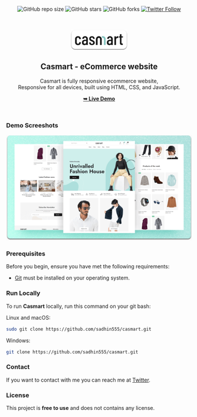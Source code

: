 <div align="center">
  
  ![GitHub repo size](https://img.shields.io/github/repo-size/sadhin555/casmart)
  ![GitHub stars](https://img.shields.io/github/stars/sadhin555/casmart?style=social)
  ![GitHub forks](https://img.shields.io/github/forks/sadhin555/casmart?style=social)
[![Twitter Follow](https://img.shields.io/twitter/follow/sadhin555?style=social)](https://twitter.com/intent/follow?screen_name=sadhin555)

  <br />
  <br />
  
  <img src="./readme-images/project-logo.png" />

  <h2 align="center">Casmart - eCommerce website</h2>

  Casmart is fully responsive ecommerce website, <br />Responsive for all devices, built using HTML, CSS, and JavaScript.

  <a href="https://sadhin555.github.io/casmart/"><strong>➥ Live Demo</strong></a>

</div>

<br />

### Demo Screeshots

![Casmart Desktop Demo](./readme-images/desktop.png "Desktop Demo")

### Prerequisites

Before you begin, ensure you have met the following requirements:

* [Git](https://git-scm.com/downloads "Download Git") must be installed on your operating system.

### Run Locally

To run **Casmart** locally, run this command on your git bash:

Linux and macOS:

```bash
sudo git clone https://github.com/sadhin555/casmart.git
```

Windows:

```bash
git clone https://github.com/sadhin555/casmart.git
```

### Contact

If you want to contact with me you can reach me at [Twitter](https://www.twitter.com/sadhin555).

### License

This project is **free to use** and does not contains any license.
